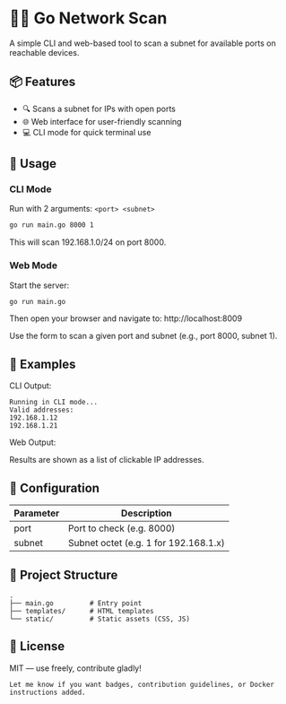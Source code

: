 # 🕵️‍♂️ Go Network Scan

A simple CLI and web-based tool to scan a subnet for available ports on reachable devices.

## 📦 Features

- 🔍 Scans a subnet for IPs with open ports
- 🌐 Web interface for user-friendly scanning
- 💻 CLI mode for quick terminal use

## 🚀 Usage

### CLI Mode

Run with 2 arguments: `<port> <subnet>`

```bash
go run main.go 8000 1
```
This will scan 192.168.1.0/24 on port 8000.

### Web Mode
Start the server:

```bash
go run main.go
```
Then open your browser and navigate to:
http://localhost:8009

Use the form to scan a given port and subnet (e.g., port 8000, subnet 1).

## 🧠 Examples

CLI Output:

```
Running in CLI mode...
Valid addresses:
192.168.1.12
192.168.1.21
```

Web Output:

Results are shown as a list of clickable IP addresses.

## 🔧 Configuration

|Parameter|Description|
|---|---|
|port|Port to check (e.g. 8000)|
|subnet|Subnet octet (e.g. 1 for 192.168.1.x)|

## 📁 Project Structure

```
.
├── main.go         # Entry point
├── templates/      # HTML templates
└── static/         # Static assets (CSS, JS)
```

## 📜 License

MIT — use freely, contribute gladly!
```
Let me know if you want badges, contribution guidelines, or Docker instructions added.
```
